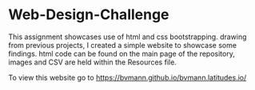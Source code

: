 # Web-Design-Challenge

This assignment showcases use of html and css bootstrapping. 
drawing from previous projects, I created a simple website to showcase some findings. 
html code can be found on the main page of the repository, images and CSV are held within the Resources file. 


To view this website go to https://bvmann.github.io/bvmann.latitudes.io/
